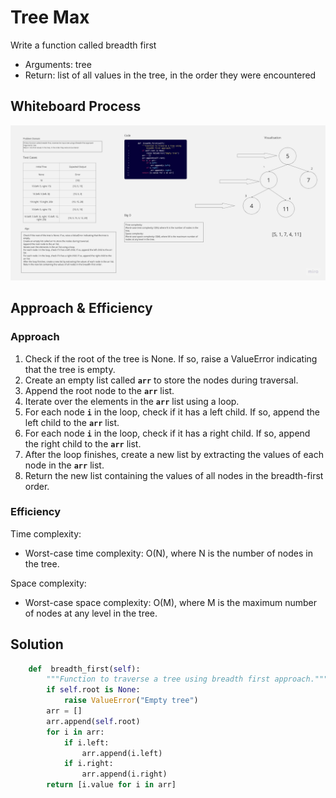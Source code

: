# Tree Max
<!-- Description of the challenge -->
Write a function called breadth first
- Arguments: tree
- Return: list of all values in the tree, in the order they were encountered


## Whiteboard Process
<!-- Embedded whiteboard image -->
![first-breadth](./whiteboard_first_breadth.jpg)

## Approach & Efficiency
<!-- What approach did you take? Why? What is the Big O space/time for this approach? -->
### Approach
1. Check if the root of the tree is None. If so, raise a ValueError indicating that the tree is empty.
2. Create an empty list called **`arr`** to store the nodes during traversal.
3. Append the root node to the **`arr`** list.
4. Iterate over the elements in the **`arr`** list using a loop.
5. For each node **`i`** in the loop, check if it has a left child. If so, append the left child to the **`arr`** list.
6. For each node **`i`** in the loop, check if it has a right child. If so, append the right child to the **`arr`** list.
7. After the loop finishes, create a new list by extracting the values of each node in the **`arr`** list.
8. Return the new list containing the values of all nodes in the breadth-first order.
### Efficiency
Time complexity:

- Worst-case time complexity: O(N), where N is the number of nodes in the tree.

Space complexity:

- Worst-case space complexity: O(M), where M is the maximum number of nodes at any level in the tree.

## Solution
<!-- Show how to run your code, and examples of it in action -->
```python
    def  breadth_first(self):
        """Function to traverse a tree using breadth first approach."""
        if self.root is None:
            raise ValueError("Empty tree")
        arr = []
        arr.append(self.root)
        for i in arr:
            if i.left:
                arr.append(i.left)
            if i.right:
                arr.append(i.right)
        return [i.value for i in arr]
```